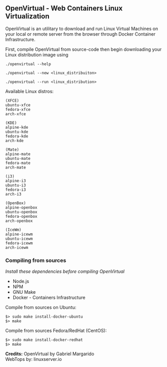 ## OpenVirtual - Web Containers Linux Virtualization

OpenVirtual is an utilitary to download and run Linux Virtual Machines on your local or remote server from the browser through Docker Container Infrastructure.

First, compile OpenVirtual from source-code then begin downloading your Linux distribution image using

```./openvirtual --help```

```./openvirtual --new <linux_distribuiton>```

```./openvirtual --run <linux_distribution>```


Available Linux distros:
```
(XFCE)
ubuntu-xfce
fedora-xfce
arch-xfce

(KDE)
alpine-kde
ubuntu-kde
fedora-kde
arch-kde

(Mate)
alpine-mate
ubuntu-mate
fedora-mate
arch-mate

(i3)
alpine-i3
ubuntu-i3
fedora-i3
arch-i3

(OpenBox)
alpine-openbox
ubuntu-openbox
fedora-openbox
arch-openbox

(IceWm)
alpine-icewm
ubuntu-icewm
fedora-icewm
arch-icewm
```

### Compiling from sources
_Install these dependencies before compiling OpenVirtual_
 - Node.js
 - NPM
 - GNU Make
 - Docker - Containers Infrastructure
 
 
Compile from sources on Ubuntu:
```
$> sudo make install-docker-ubuntu
$> make
```

Compile from sources Fedora/RedHat (CentOS):
```
$> sudo make install-docker-redhat
$> make
```

__Credits:__
OpenVirtual by Gabriel Margarido  
WebTops by: linuxserver.io